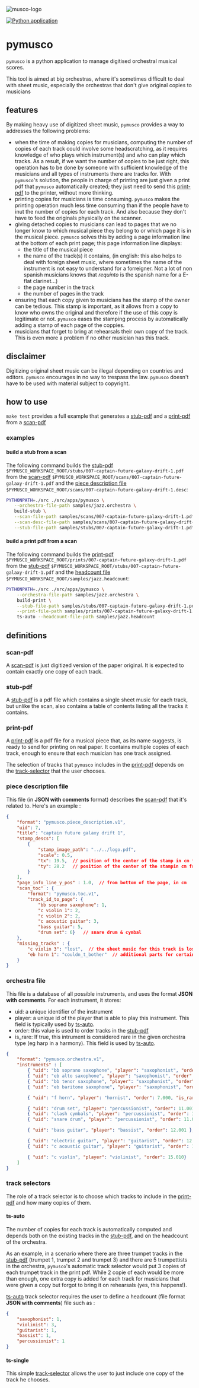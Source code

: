![musco-logo](./logo.svg)

[![Python application](https://github.com/g-raffy/pymusco/actions/workflows/pythonapp.yml/badge.svg)](https://github.com/g-raffy/pymusco/actions/workflows/pythonapp.yml)

# pymusco

`pymusco` is a python application to manage digitised orchestral musical scores.

This tool is aimed at big orchestras, where it's sometimes difficult to deal with sheet music, especially the orchestras that don't give original copies to musicians

## features

By making heavy use of digitized sheet music, `pymusco` provides a way to addresses the following problems:
- when the time of making copies for musicians, computing the number of copies of each track could involve some headscratching, as it requires knowledge of who plays which instrument(s) and who can play which tracks. As a result, if we want the number of copies to be just right, this operation has to be done by someone with sufficient knowledge of the musicians and all types of instruments there are tracks for. With `pymusco`'s solution, the people in charge of printing are just given a print pdf that `pymusco` automatically created; they just need to send this [print-pdf](#print-pdf) to the printer, without more thinking.
- printing copies for musicians is time consuming. `pymusco` makes the printing operation much less time consuming than if the people have to inut the number of copies for each track. And also because they don't have to feed the originals physically on the scanner.
- giving detached copies to musicians can lead to pages that we no longer know to which musical piece they belong to or which page it is in the musical piece. `pymusco` solves this by adding a page information line at the bottom of each print page; this page information line displays:
    - the title of the musical piece
    - the name of the track(s) it contains, (in english: this also helps to deal with foreign sheet music, where sometimes the name of the instrument is not easy to understand for a forreigner. Not a lot of non spanish musicians knows that *requinto* is the spanish name for a E-flat clarinet...) 
    - the page number in the track
    - the number of pages in the track
- ensuring that each copy given to musicians has the stamp of the owner can be tedious. This stamp is important, as it allows from a copy to know who owns the original and therefore if the use of this copy is legitimate or not. `pymusco` eases the stamping process by automatically adding a stamp of each page of the coppies.
- musicians that forget to bring at rehearsals their own copy of the track. This is even more a problem if no other musician has this track.

## disclaimer

Digitizing original sheet music can be illegal depending on countries and editors. `pymusco` encourages in no way to trespass the law. `pymusco` doesn't have to be used with material subject to copyright.


## how to use

`make test` provides a full example that generates a [stub-pdf](#stub-pdf) and a [print-pdf](#print-pdf) from a [scan-pdf](#scan-pdf)

### examples

#### build a stub from a scan

The following command builds the [stub-pdf](#stub-pdf) `$PYMUSCO_WORKSPACE_ROOT/stubs/007-captain-future-galaxy-drift-1.pdf` from the [scan-pdf](#scan-pdf) `$PYMUSCO_WORKSPACE_ROOT/scans/007-captain-future-galaxy-drift-1.pdf` and the [piece description file](#piece-description-file) `$PYMUSCO_WORKSPACE_ROOT/scans/007-captain-future-galaxy-drift-1.desc`:
```bash
PYTHONPATH=./src ./src/apps/pymusco \
   --orchestra-file-path samples/jazz.orchestra \
   build-stub \
   --scan-file-path samples/scans/007-captain-future-galaxy-drift-1.pdf \
   --scan-desc-file-path samples/scans/007-captain-future-galaxy-drift-1.desc \
   --stub-file-path samples/stubs/007-captain-future-galaxy-drift-1.pdf
```
#### build a print pdf from a scan

The following command builds the [print-pdf](#print-pdf) `$PYMUSCO_WORKSPACE_ROOT/prints/007-captain-future-galaxy-drift-1.pdf` from the [stub-pdf](#stub-pdf) `$PYMUSCO_WORKSPACE_ROOT/stubs/007-captain-future-galaxy-drift-1.pdf` and the [headcount file](#ts-auto) `$PYMUSCO_WORKSPACE_ROOT/samples/jazz.headcount`:

```bash
PYTHONPATH=./src ./src/apps/pymusco \
    --orchestra-file-path samples/jazz.orchestra \
    build-print \
    --stub-file-path samples/stubs/007-captain-future-galaxy-drift-1.pdf \
    --print-file-path samples/prints/007-captain-future-galaxy-drift-1.pdf \
    ts-auto --headcount-file-path samples/jazz.headcount
```

## definitions

### scan-pdf

A [scan-pdf](#scan-pdf) is just digitized version of the paper original. It is expected to contain exactly one copy of each track.

### stub-pdf

A [stub-pdf](#stub-pdf) is a pdf file which contains a single sheet music for each track, but unlike the scan, also contains a table of contents listing all the tracks it contains.

### print-pdf

A [print-pdf](#print-pdf) is a pdf file for a musical piece that, as its name suggests, is ready to send for printing on real paper. It contains multiple copies of each track, enough to ensure that each musician has one track assigned.

The selection of tracks that `pymusco` includes in the [print-pdf](#print-pdf) depends on the [track-selector](#track-selectors) that the user chooses.

### piece description file

This file (in **JSON with comments** format) describes the [scan-pdf](#scan-pdf) that it's related to. Here's an example :

```json
{
    "format": "pymusco.piece_description.v1",
    "uid": 7,
    "title": "captain future galaxy drift 1",
    "stamp_descs": [
        {
            "stamp_image_path": "../../logo.pdf",
            "scale": 0.5,
            "tx": 19.5,  // position of the center of the stamp in cm from left of page
            "ty": 28.2   // position of the center of the stampin cm from bottom of page
        }
    ],
    "page_info_line_y_pos" : 1.0,  // from bottom of the page, in cm
    "scan_toc" : {
        "format": "pymusco.toc.v1",
        "track_id_to_page": {
            "bb soprano saxophone": 1,
            "c violin 1": 2,
            "c violin 2": 2,
            "c acoustic guitar": 3,
            "bass guitar": 5,
            "drum set": 6}   // snare drum & cymbal
    },
    "missing_tracks" : {
        "c violin 3": "lost",  // the sheet music for this track is lost
        "eb horn 1": "couldn_t_bother"  // additional parts for certain countries
    }
}
```

### orchestra file

This file is a database of all possible instruments, and uses the format **JSON with comments**. For each instrument, it stores:
- uid: a unique identifier of the instrument
- player: a unique id of the player that is able to play this instrument. This field is typically used by [ts-auto](#ts-auto).
- order: this value is used to order tracks in the [stub-pdf](#stub-pdf)
- is_rare: If true, this intrument is considered rare in the given orchestra type (eg harp in a harmony). This field is used by [ts-auto](#ts-auto).

```json
{
    "format": "pymusco.orchestra.v1",
    "instruments" : [
        { "uid": "bb soprano saxophone", "player": "saxophonist", "order": 5.000 },
        { "uid": "eb alto saxophone", "player": "saxophonist", "order": 5.001 },
        { "uid": "bb tenor saxophone", "player": "saxophonist", "order": 5.002 },
        { "uid": "eb baritone saxophone", "player": "saxophonist", "order": 5.003 },

        { "uid": "f horn", "player": "hornist", "order": 7.000, "is_rare": true },

        { "uid": "drum set", "player": "percussionist", "order": 11.001 },
        { "uid": "clash cymbals", "player": "percussionist", "order": 11.002 },  // aka concert cymbals, cymbales frappees : https://en.wikipedia.org/wiki/Clash_cymbals
        { "uid": "snare drum", "player": "percussionist", "order": 11.007 },

        { "uid": "bass guitar", "player": "bassist", "order": 12.001 },  // other names : Bass, electric bass guitar, electric bass

        { "uid": "electric guitar", "player": "guitarist", "order": 12.002 },
        { "uid": "c acoustic guitar", "player": "guitarist", "order": 12.003 },

        { "uid": "c violin", "player": "violinist", "order": 15.010}
    ]
}
```

### track selectors

The role of a track selector is to choose which tracks to include in the [print-pdf](#print-pdf) and how many copies of them.

#### ts-auto

The number of copies for each track is automatically computed and depends both on the existing tracks in the [stub-pdf](#stub-pdf), and on the headcount of the orchestra.

As an example, in a scenario where there are three trumpet tracks in the [stub-pdf](#stub-pdf) (trumpet 1, trumpet 2 and trumpet 3) and there are 5 trumpettists in the orchestra, `pymusco`'s automatic track selector would put 3 copies of each trumpet track in the print pdf. While 2 copie of each would be more than enough, one extra copy is added for each track for musicians that were given a copy but forgot to bring it on rehearsals (yes, this happens!).

[ts-auto](#ts-auto) track selector requires the user to define a headcount (file format **JSON with comments**) file such as :
```json
{
    "saxophonist": 1,  
    "violinist": 3,  
    "guitarist": 1,
    "bassist": 1,
    "percussionist": 1
}
```

#### ts-single

This simple [track-selector](#track-selectors) allows the user to just include one copy of the track he chooses.
